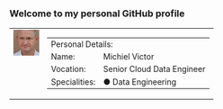 ### Welcome to my personal GitHub profile

<table>
<tr><td valign=top><img src="https://github.com/MichielVictor/MichielVictor/blob/320f4da9fe640c57699d516c084ab95c5cffdc8e/Images/Michiel.png"></img></td><td>
<table>
<tr><td colspan=2>Personal Details:</td></tr>
<tr><td>Name:</td><td>Michiel Victor</td></tr>
<tr><td>Vocation:</td><td>Senior Cloud Data Engineer</td></tr>
<tr><td>Specialities:</td><td>● Data Engineering</td></tr>
</table>
</td></tr>
</table>

